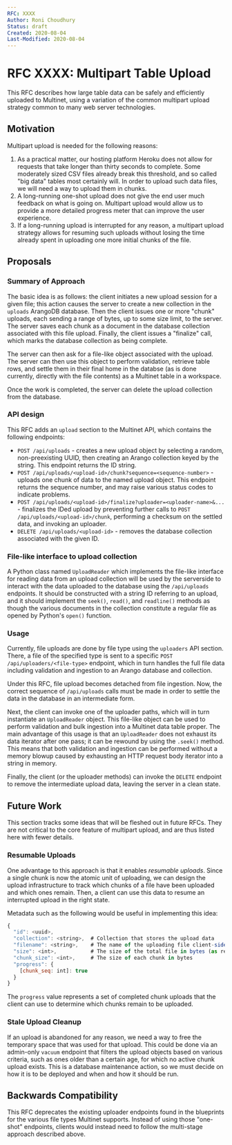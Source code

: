 ```yaml
---
RFC: XXXX
Author: Roni Choudhury
Status: draft
Created: 2020-08-04
Last-Modified: 2020-08-04
---
```


# RFC XXXX: Multipart Table Upload

This RFC describes how large table data can be safely and efficiently uploaded
to Multinet, using a variation of the common multipart upload strategy common to
many web server technologies.

## Motivation

Multipart upload is needed for the following reasons:

1. As a practical matter, our hosting platform Heroku does not allow for
   requests that take longer than thirty seconds to complete. Some moderately
   sized CSV files already break this threshold, and so called "big data" tables
   most certainly will. In order to upload such data files, we will need a way
   to upload them in chunks.
2. A long-running one-shot upload does not give the end user much feedback on
   what is going on. Multipart upload would allow us to provide a more detailed
   progress meter that can improve the user experience.
3. If a long-running upload is interrupted for any reason, a multipart upload
   strategy allows for resuming such uploads without losing the time already
   spent in uploading one more initial chunks of the file.

## Proposals

### Summary of Approach

The basic idea is as follows: the client initiates a new upload session for a
given file; this action causes the server to create a new collection in the
`uploads` ArangoDB database. Then the client issues one or more "chunk" uploads,
each sending a range of bytes, up to some size limit, to the server. The server
saves each chunk as a document in the database collection associated with this
file upload.  Finally, the client issues a "finalize" call, which marks the
database collection as being complete.

The server can then ask for a file-like object associated with the upload. The
server can then use this object to perform validation, retrieve table rows, and
settle them in their final home in the databse (as is done currently, directly
with the file contents) as a Multinet table in a workspace.

Once the work is completed, the server can delete the upload collection from the
database.

### API design

This RFC adds an `upload` section to the Multinet API, which contains the
following endpoints:

- `POST /api/uploads` - creates a new upload object by selecting a random,
  non-preexisting UUID, then creating an Arango collection keyed by the string.
  This endpoint returns the ID string.
- `POST /api/uploads/<upload-id>/chunk?sequence=<sequence-number>` - uploads one
  chunk of data to the named upload object. This endpoint returns the sequence
  number, and may raise various status codes to indicate problems.
- `POST /api/uploads/<upload-id>/finalize?uploader=<uploader-name>&...` -
  finalizes the IDed upload by preventing further calls to `POST
  /api/uploads/<upload-id>/chunk`, performing a checksum on the settled data,
  and invoking an uploader.
- `DELETE /api/uploads/<upload-id>` - removes the database collection associated
  with the given ID.

### File-like interface to upload collection

A Python class named `UploadReader` which implements the file-like interface
for reading data from an upload collection will be used by the serverside to
interact with the data uploaded to the database using the `/api/uploads`
endpoints. It should be constructed with a string ID referring to an upload, and
it should implement the `seek()`, `read()`, and `readline()` methods as though
the various documents in the collection constitute a regular file as opened by
Python's `open()` function.

### Usage

Currently, file uploads are done by file type using the `uploaders` API section.
There, a file of the specified type is sent to a specific `POST
/api/uploaders/<file-type>` endpoint, which in turn handles the full file data
including validation and ingestion to an Arango database and collection.

Under this RFC, file upload becomes detached from file ingestion. Now, the
correct sequence of `/api/uploads` calls must be made in order to settle the
data in the database in an intermediate form.

Next, the client can invoke one of the uploader paths, which will in turn
instantiate an `UploadReader` object. This file-like object can be used to
perform validation and bulk ingestion into a Multinet data table proper. The
main advantage of this usage is that an `UploadReader` does not exhaust its data
iterator after one pass; it can be rewound by using the `.seek()` method. This
means that both validation and ingestion can be performed without a memory
blowup caused by exhausting an HTTP request body iterator into a string in
memory.

Finally, the client (or the uploader methods) can invoke the `DELETE` endpoint
to remove the intermediate upload data, leaving the server in a clean state.

## Future Work

This section tracks some ideas that will be fleshed out in future RFCs. They are
not critical to the core feature of multipart upload, and are thus listed here
with fewer details.

### Resumable Uploads

One advantage to this approach is that it enables *resumable uploads*. Since a
single chunk is now the atomic unit of uploading, we can design the
upload infrastructure to track which chunks of a file have been uploaded and
which ones remain. Then, a client can use this data to resume an interrupted
upload in the right state.

Metadata such as the following would be useful in implementing this idea:

```javascript
{
  "id": <uuid>,
  "collection": <string>,  # Collection that stores the upload data
  "filename": <string>,    # The name of the uploading file client-side (only used as a hint to the client) 
  "size": <int>,           # The size of the total file in bytes (as reported by the client)
  "chunk_size": <int>,     # The size of each chunk in bytes
  "progress": {
    [chunk_seq: int]: true
  }
}
```

The `progress` value represents a set of completed chunk uploads that the client
can use to determine which chunks remain to be uploaded.

### Stale Upload Cleanup

If an upload is abandoned for any reason, we need a way to free the temporary
space that was used for that upload. This could be done via an admin-only
`vacuum` endpoint that filters the upload objects based on various criteria,
such as ones older than a certain age, for which no active chunk upload exists.
This is a database maintenance action, so we must decide on how it is to be
deployed and when and how it should be run.

## Backwards Compatibility

This RFC deprecates the existing uploader endpoints found in the blueprints for
the various file types Multinet supports. Instead of using those "one-shot"
endpoints, clients would instead need to follow the multi-stage approach
described above.
